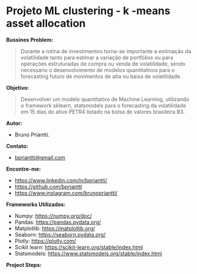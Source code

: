 # Projeto ML clustering - k -means asset allocation

__Bussines Problem:__
> Durante a rotina de investimentos torna-se importante a estimação da volatilidade tanto para estimar a variação de portfólios ou para operações estruturadas de compra ou venda de volatilidade, sendo necessário o desenvolvimento de modelos quantitativos para o forecasting futuro de movimentos de alta ou baixa de volatilidade.

__Objetivo:__   

> Desenvolver um modelo quantitativo de Machine Learning, utilizando o framework sklearn, statsmodels para o forecasting da volatilidade em 15 dias do ativo PETR4 listado na bolsa de valores brasileira B3.

__Autor:__  
   - Bruno Priantti.
    
__Contato:__  
  - bpriantti@gmail.com

__Encontre-me:__  
   -  https://www.linkedin.com/in/bpriantti/  
   -  https://github.com/bpriantti
   -  https://www.instagram.com/brunopriantti/
   
__Frameworks Utilizados:__

- Numpy: https://numpy.org/doc/  
- Pandas: https://pandas.pydata.org/
- Matplotlib: https://matplotlib.org/ 
- Seaborn: https://seaborn.pydata.org/  
- Plotly: https://plotly.com/  
- Scikit learn: https://scikit-learn.org/stable/index.html
- Statsmodels: https://www.statsmodels.org/stable/index.html

__Project Steps:__
